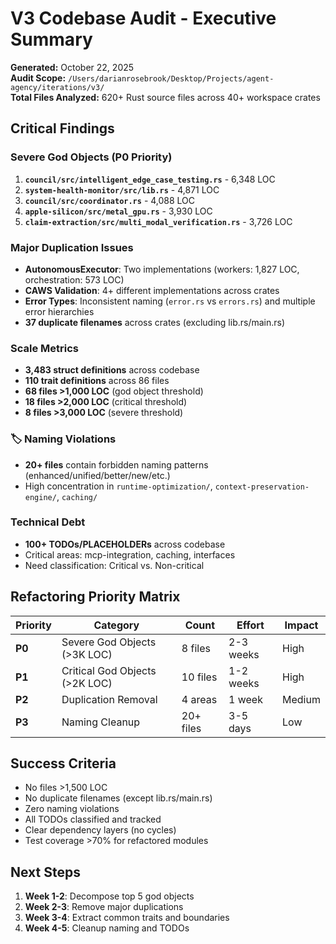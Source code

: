 # V3 Codebase Audit - Executive Summary

**Generated:** October 22, 2025  
**Audit Scope:** `/Users/darianrosebrook/Desktop/Projects/agent-agency/iterations/v3/`  
**Total Files Analyzed:** 620+ Rust source files across 40+ workspace crates

## Critical Findings

### Severe God Objects (P0 Priority)
1. **`council/src/intelligent_edge_case_testing.rs`** - 6,348 LOC
2. **`system-health-monitor/src/lib.rs`** - 4,871 LOC  
3. **`council/src/coordinator.rs`** - 4,088 LOC
4. **`apple-silicon/src/metal_gpu.rs`** - 3,930 LOC
5. **`claim-extraction/src/multi_modal_verification.rs`** - 3,726 LOC

### Major Duplication Issues
- **AutonomousExecutor**: Two implementations (workers: 1,827 LOC, orchestration: 573 LOC)
- **CAWS Validation**: 4+ different implementations across crates
- **Error Types**: Inconsistent naming (`error.rs` vs `errors.rs`) and multiple error hierarchies
- **37 duplicate filenames** across crates (excluding lib.rs/main.rs)

### Scale Metrics
- **3,483 struct definitions** across codebase
- **110 trait definitions** across 86 files
- **68 files >1,000 LOC** (god object threshold)
- **18 files >2,000 LOC** (critical threshold)
- **8 files >3,000 LOC** (severe threshold)

### 🏷️ Naming Violations
- **20+ files** contain forbidden naming patterns (enhanced/unified/better/new/etc.)
- High concentration in `runtime-optimization/`, `context-preservation-engine/`, `caching/`

### Technical Debt
- **100+ TODOs/PLACEHOLDERs** across codebase
- Critical areas: mcp-integration, caching, interfaces
- Need classification: Critical vs. Non-critical

## Refactoring Priority Matrix

| Priority | Category | Count | Effort | Impact |
|----------|----------|-------|--------|--------|
| **P0** | Severe God Objects (>3K LOC) | 8 files | 2-3 weeks | High |
| **P1** | Critical God Objects (>2K LOC) | 10 files | 1-2 weeks | High |
| **P2** | Duplication Removal | 4 areas | 1 week | Medium |
| **P3** | Naming Cleanup | 20+ files | 3-5 days | Low |

## Success Criteria
- No files >1,500 LOC
- No duplicate filenames (except lib.rs/main.rs)
- Zero naming violations
- All TODOs classified and tracked
- Clear dependency layers (no cycles)
- Test coverage >70% for refactored modules

## Next Steps
1. **Week 1-2**: Decompose top 5 god objects
2. **Week 2-3**: Remove major duplications
3. **Week 3-4**: Extract common traits and boundaries
4. **Week 4-5**: Cleanup naming and TODOs

